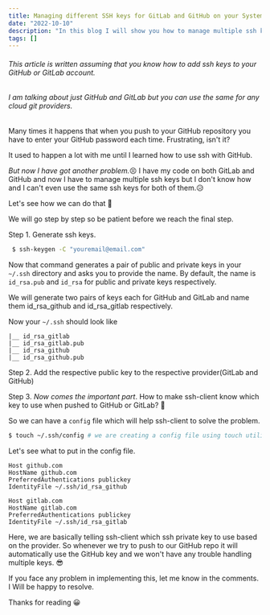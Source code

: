 ```yaml
---
title: Managing different SSH keys for GitLab and GitHub on your System.
date: "2022-10-10"
description: "In this blog I will show you how to manage multiple ssh keys on your system"
tags: []
---
```


###### This article is written assuming that you know how to add ssh keys to your GitHub or GitLab account.

###### I am talking about just GitHub and GitLab but you can use the same for any cloud git providers.

Many times it happens that when you push to your GitHub repository you have to enter your GitHub password each time.
Frustrating, isn't it?

It used to happen a lot with me until I learned how to use ssh with GitHub.

*But now I have got another problem.*😣
I have my code on both GitLab and GitHub and now I have to manage multiple ssh keys but I don't know how and I can't even use the same ssh keys for both of them.😥

Let's see how we can do that 🤠

We will go step by step so be patient before we reach the final step.

Step 1. Generate ssh keys.

```bash
 $ ssh-keygen -C "youremail@email.com"
```

Now that command generates a pair of public and private keys in your `~/.ssh` directory and asks you to provide the name. By default, the name is `id_rsa.pub` and `id_rsa` for public and private keys respectively.

We will generate two pairs of keys each for GitHub and GitLab and name them id_rsa_github and id_rsa_gitlab respectively.

Now your `~/.ssh` should look like

```
|__ id_rsa_gitlab
|__ id_rsa_gitlab.pub
|__ id_rsa_github
|__ id_rsa_github.pub
```

Step 2. Add the respective public key to the respective provider(GitLab and GitHub)

Step 3. _Now comes the important part_. How to make ssh-client know which key to use when pushed to GitHub or GitLab? 🤔

So we can have a `config` file which will help ssh-client to solve the problem.

```bash
$ touch ~/.ssh/config # we are creating a config file using touch utility. You can create the same in whatever way you want
```

Let's see what to put in the config file.

```
Host github.com
HostName github.com
PreferredAuthentications publickey
IdentityFile ~/.ssh/id_rsa_github

Host gitlab.com
HostName gitlab.com
PreferredAuthentications publickey
IdentityFile ~/.ssh/id_rsa_gitlab
```

Here, we are basically telling ssh-client which ssh private key to use based on the provider.
So whenever we try to push to our GitHub repo it will automatically use the GitHub key and we won't have any trouble handling multiple keys. 😎

If you face any problem in implementing this, let me know in the comments. I Will be happy to resolve.

Thanks for reading 😀
